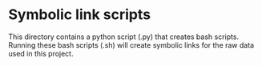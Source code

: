 # Symbolic link scripts
This directory contains a python script (.py) that creates bash scripts.
Running these bash scripts (.sh) will create symbolic links for the raw data used in this project.
